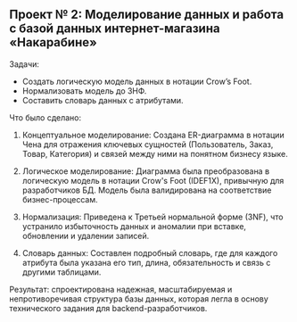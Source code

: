 ## Проект № 2: Моделирование данных и работа с базой данных интернет-магазина «Накарабине»
Задачи:
- Создать логическую модель данных в нотации Crow’s Foot.
- Нормализовать модель до 3НФ.
- Составить словарь данных с атрибутами.

Что было сделано:

1. Концептуальное моделирование: Создана ER-диаграмма в нотации Чена для отражения ключевых сущностей (Пользователь, Заказ, Товар, Категория) и связей между ними на понятном бизнесу языке.

2. Логическое моделирование: Диаграмма была преобразована в логическую модель в нотации Crow's Foot (IDEF1X), привычную для разработчиков БД. Модель была валидирована на соответствие бизнес-процессам.

3. Нормализация: Приведена к Третьей нормальной форме (3NF), что устранило избыточность данных и аномалии при вставке, обновлении и удалении записей.

4. Словарь данных: Составлен подробный словарь, где для каждого атрибута была указана его тип, длина, обязательность и связь с другими таблицами.

Результат: спроектирована надежная, масштабируемая и непротиворечивая структура базы данных, которая легла в основу технического задания для backend-разработчиков.